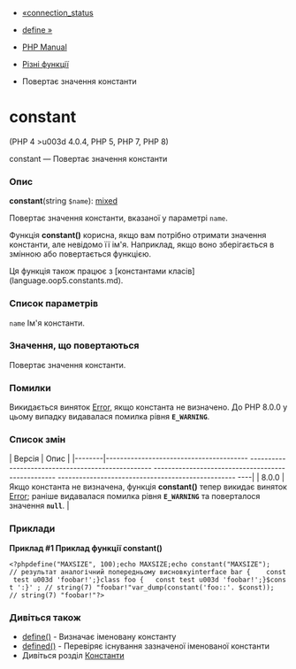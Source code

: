 - [«connection_status](function.connection-status.md)
- [define »](function.define.md)

- [PHP Manual](index.md)
- [Різні функції](ref.misc.md)
- Повертає значення константи

# constant

(PHP 4 \>u003d 4.0.4, PHP 5, PHP 7, PHP 8)

constant — Повертає значення константи

### Опис

**constant**(string `$name`):
[mixed](language.types.declarations.md#language.types.declarations.mixed)

Повертає значення константи, вказаної у параметрі `name`.

Функція **constant()** корисна, якщо вам потрібно отримати значення
константи, але невідомо її ім'я. Наприклад, якщо воно зберігається в
змінною або повертається функцією.

Ця функція також працює з [константами
класів] (language.oop5.constants.md).

### Список параметрів

`name`
Ім'я константи.

### Значення, що повертаються

Повертає значення константи.

### Помилки

Викидається виняток [Error](class.error.md), якщо константа не
визначено. До PHP 8.0.0 у цьому випадку видавалася помилка рівня
**`E_WARNING`**.

### Список змін

| Версія | Опис |
|--------|---------------------------------------- -------------------------------------------------- -------------------------------------------------- -------------------------------------------------- ----|
| 8.0.0 | Якщо константа не визначена, функція **constant()** тепер викидає виняток [Error](class.error.md); раніше видавалася помилка рівня **`E_WARNING`** та поверталося значення **`null`**. |

### Приклади

**Приклад #1 Приклад функції **constant()****

`<?phpdefine("MAXSIZE", 100);echo MAXSIZE;echo constant("MAXSIZE"); // результат аналогічний попередньому висновкуinterface bar {    const test u003d 'foobar!';}class foo {   const test u003d 'foobar!';}$const ':}' ; // string(7) "foobar!"var_dump(constant('foo::'. $const)); // string(7) "foobar!"?> `

### Дивіться також

- [define()](function.define.md) - Визначає іменовану константу
- [defined()](function.defined.md) - Перевіряє існування
зазначеної іменованої константи
- Дивіться розділ [Константи](language.constants.md)
